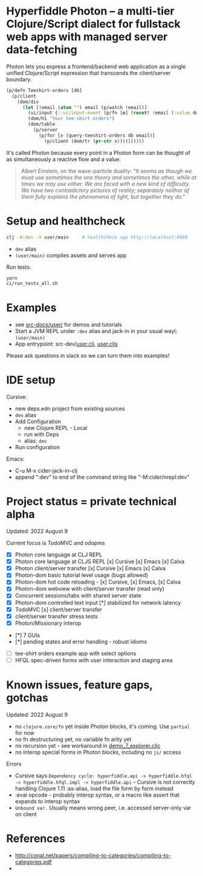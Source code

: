 # Hyperfiddle Photon – a multi-tier Clojure/Script dialect for fullstack web apps with managed server data-fetching

Photon lets you express a frontend/backend web application as a single unified Clojure/Script expression that transcends the client/server boundary.

```clojure
(p/defn Teeshirt-orders [db]
  (p/client
    (dom/div
      (let [!email (atom "") email (p/watch !email)]
        (ui/input {::ui/input-event (p/fn [e] (reset! !email (:value dom/node)))})
        (dom/h1 "Your tee-shirt orders")
        (dom/table
          (p/server
            (p/for [x (query-teeshirt-orders db email)]
              (p/client (dom/tr (pr-str x))))))))))
```

It's called Photon because every point in a Photon form can be thought of as simultaneously a reactive flow and a value.

> Albert Einstein, on the wave-particle duality: *"It seems as though we must use sometimes the one theory and sometimes the other, while at times we may use either. We are faced with a new kind of difficulty. We have two contradictory pictures of reality; separately neither of them fully explains the phenomena of light, but together they do."*

# Setup and healthcheck
```bash
clj -A:dev -X user/main     # healthcheck app http://localhost:8080
```
* `dev` alias
* `(user/main)` compiles assets and serves app

Run tests:
```bash
yarn
ci/run_tests_all.sh
```

# Examples
* see [src-docs/user/](https://github.com/hyperfiddle/photon/tree/master/src-docs/user) for demos and tutorials
* Start a JVM REPL under `:dev` alias and jack-in in your usual wayl; `(user/main)`
* App entrypoint: src-dev/[user.clj](https://github.com/hyperfiddle/photon/blob/master/src-dev/user.clj), [user.cljs](https://github.com/hyperfiddle/photon/blob/master/src-dev/user.cljs)

Please ask questions in slack so we can turn them into examples!

# IDE setup
Cursive:
* new deps.edn project from existing sources
* `dev` alias
* Add Configuration
  * new Clojure REPL - Local
  * run with Deps
  * alias: `dev`
* Run configuration

Emacs:
* C-u M-x cider-jack-in-clj
* append ":dev" to end of the command string like "-M:cider/nrepl:dev"

# Project status = private technical alpha
Updated: 2022 August 9

Current focus is TodoMVC and odopms

- [x] Photon core language at CLJ REPL
- [x] Photon core language at CLJS REPL [x] Cursive [x] Emacs [x] Calva
- [x] Photon client/server transfer [x] Cursive [x] Emacs [x] Calva
- [x] Photon-dom basic tutorial level usage (bugs allowed)
- [x] Photon-dom hot code reloading - [x] Cursive, [x] Emacs, [x] Calva
- [x] Photon-dom webview with client/server transfer (read only)
- [x] Concurrent sessions/tabs with shared server state
- [x] Photon-dom controlled text input [*] stabilized for network latency
- [x] TodoMVC [x] client/server transfer
- [x] client/server transfer stress tests
- [x] Photon/Missionary interop
- [*] 7 GUIs
- [*] pending states and error handling - robust idioms
- [ ] tee-shirt orders example app with select options
- [ ] HFQL spec-driven forms with user interaction and staging area

# Known issues, feature gaps, gotchas
Updated: 2022 August 9

- no `clojure.core/fn` yet inside Photon blocks, it's coming. Use `partial` for now
- no fn destructuring yet, no variable fn arity yet
- no recursion yet - see workaround in [demo_7_explorer.cljc](https://github.com/hyperfiddle/photon/tree/master/src-docs/user/demo_7_explorer.cljc)
- no interop special forms in Photon blocks, including no `js/` access

Errors
* Cursive says `Dependency cycle: hyperfiddle.api -> hyperfiddle.hfql -> hyperfiddle.hfql.impl -> hyperfiddle.api` – Cursive is not correctly handling Clojure 1.11 :as-alias, load the file form by form instead
* :eval opcode - probably interop syntax, or a macro like assert that expands to interop syntax
* `Unbound var.` Usually means wrong peer, i.e. accessed server-only var on client

# References
* http://conal.net/papers/compiling-to-categories/compiling-to-categories.pdf
* 